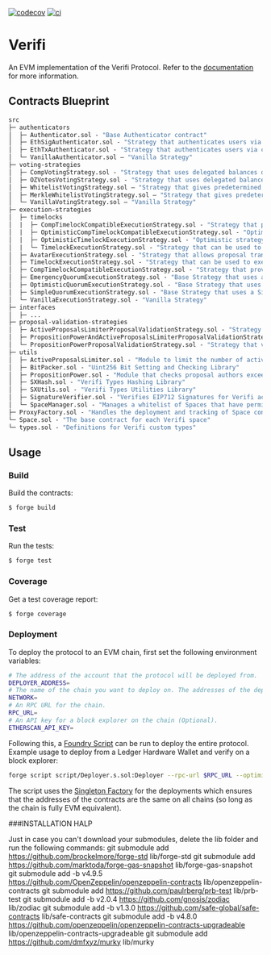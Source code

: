 [![codecov](https://codecov.io/github/verifi-labs/evm/branch/main/graph/badge.svg?token=BZ4XKYU3FT)](https://app.codecov.io/gh/verifi-labs/evm)
[![ci](https://github.com/verifi-labs/evm/actions/workflows/ci.yml/badge.svg)](https://github.com/verifi-labs/evm/actions/workflows/ci.yml)

# Verifi

An EVM implementation of the Verifi Protocol. Refer to the [documentation](https://docs.verifi.network) for more
information.

## Contracts Blueprint

```ml
src
├─ authenticators
│  ├─ Authenticator.sol - "Base Authenticator contract"
│  ├─ EthSigAuthenticator.sol - "Strategy that authenticates users via an EIP712 signature"
│  ├─ EthTxAuthenticator.sol - "Strategy that authenticates users via checking the tx sender address"
│  └─ VanillaAuthenticator.sol — "Vanilla Strategy"
├─ voting-strategies
│  ├─ CompVotingStrategy.sol - "Strategy that uses delegated balances of Comp tokens as voting power"
│  ├─ OZVotesVotingStrategy.sol - "Strategy that uses delegated balances of OZ Votes tokens as voting power"
│  ├─ WhitelistVotingStrategy.sol — "Strategy that gives predetermined voting power for members in a whitelist. Whitelist is stored in a bytes array On-Chain."
│  ├─ MerkleWhitelistVotingStrategy.sol — "Strategy that gives predetermined voting power for members in a whitelist. Whitelist is stored in a Merkle tree Off-Chain, with only the root being stored On-Chain."
│  └─ VanillaVotingStrategy.sol — "Vanilla Strategy"
├─ execution-strategies
│  ├─ timelocks
│  |  ├─ CompTimelockCompatibleExecutionStrategy.sol - "Strategy that provides compatibility with existing Comp Timelock contracts"
│  |  ├─ OptimisticCompTimelockCompatibleExecutionStrategy.sol - "Optimistic strategy that provides compatibility with existing Comp Timelock contracts"
│  |  ├─ OptimisticTimelockExecutionStrategy.sol - "Optimistic strategy that can be used to execute proposal transactions according to a timelock delay"
│  |  └─ TimelockExecutionStrategy.sol - "Strategy that can be used to execute proposal transactions according to a timelock delay"
│  ├─ AvatarExecutionStrategy.sol - "Strategy that allows proposal transactions to be executed from an Avatar contract"
│  ├─ TimelockExecutionStrategy.sol - "Strategy that can be used to execute proposal transactions according to a timelock delay"
│  ├─ CompTimelockCompatibleExecutionStrategy.sol - "Strategy that provides compatibility with existing Comp Timelock contracts"
│  ├─ EmergencyQuorumExecutionStrategy.sol - "Base Strategy that uses an additional Emergency Quorum to determine the status of a proposal"
│  ├─ OptimisticQuorumExecutionStrategy.sol - "Base Strategy that uses an Optimistic Quorum to determine the status of a proposal"
│  ├─ SimpleQuorumExecutionStrategy.sol - "Base Strategy that uses a Simple Quorum to determine the status of a proposal"
│  └─ VanillaExecutionStrategy.sol - "Vanilla Strategy"
├─ interfaces
│  ├─ ...
├─ proposal-validation-strategies
│  ├─ ActiveProposalsLimiterProposalValidationStrategy.sol - "Strategy to that validates with the ActiveProposalsLimiter module"
│  ├─ PropositionPowerAndActiveProposalsLimiterProposalValidationStrategy.sol - "Strategy that validates with the ActiveProposalsLimiter and PropositionPower modules"
│  └─ PropositionPowerProposalValidationStrategy.sol - "Strategy that validates with the PropositionPower module"
├─ utils
│  ├─ ActiveProposalsLimiter.sol - "Module to limit the number of active proposals per author"
│  ├─ BitPacker.sol - "Uint256 Bit Setting and Checking Library"
│  ├─ PropositionPower.sol - "Module that checks proposal authors exceed a threshold proposition power over a set of strategies"
│  ├─ SXHash.sol - "Verifi Types Hashing Library"
│  ├─ SXUtils.sol - "Verifi Types Utilities Library"
│  ├─ SignatureVerifier.sol - "Verifies EIP712 Signatures for Verifi actions"
│  └─ SpaceManager.sol - "Manages a whitelist of Spaces that have permissions to execute transactions"
├─ ProxyFactory.sol - "Handles the deployment and tracking of Space contracts"
└─ Space.sol - "The base contract for each Verifi space"
└─ types.sol - "Definitions for Verifi custom types"
```

## Usage

### Build

Build the contracts:

```sh
$ forge build
```

### Test

Run the tests:

```sh
$ forge test
```

### Coverage

Get a test coverage report:

```sh
$ forge coverage
```

### Deployment

To deploy the protocol to an EVM chain, first set the following environment variables:

```sh
# The address of the account that the protocol will be deployed from.
DEPLOYER_ADDRESS=
# The name of the chain you want to deploy on. The addresses of the deployed contracts will be stored at /deployments/network.json
NETWORK=
# An RPC URL for the chain.
RPC_URL=
# An API key for a block explorer on the chain (Optional).
ETHERSCAN_API_KEY=
```

Following this, a [Foundry Script](https://book.getfoundry.sh/tutorials/solidity-scripting) can be run to deploy the
entire protocol. Example usage to deploy from a Ledger Hardware Wallet and verify on a block explorer:

```sh
forge script script/Deployer.s.sol:Deployer --rpc-url $RPC_URL --optimize --broadcast --verify -vvvv --ledger --sender $DEPLOYER_ADDRESS --hd-paths "m/44'/60'/4'/0/0"
```

The script uses the [Singleton Factory](https://eips.ethereum.org/EIPS/eip-2470) for the deployments which ensures that
the addresses of the contracts are the same on all chains (so long as the chain is fully EVM equivalent).


###INSTALLATION HALP

Just in case you can't download your submodules, delete the lib folder and run the following commands:
git submodule add https://github.com/brockelmore/forge-std lib/forge-std
git submodule add https://github.com/marktoda/forge-gas-snapshot lib/forge-gas-snapshot
git submodule add -b v4.9.5 https://github.com/OpenZeppelin/openzeppelin-contracts lib/openzeppelin-contracts
git submodule add https://github.com/paulrberg/prb-test lib/prb-test
git submodule add -b v2.0.4 https://github.com/gnosis/zodiac lib/zodiac
git submodule add -b v1.3.0 https://github.com/safe-global/safe-contracts lib/safe-contracts
git submodule add -b v4.8.0 https://github.com/openzeppelin/openzeppelin-contracts-upgradeable lib/openzeppelin-contracts-upgradeable
git submodule add https://github.com/dmfxyz/murky lib/murky